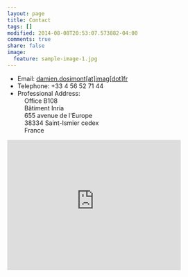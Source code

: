 ```yaml
---
layout: page
title: Contact
tags: []
modified: 2014-08-08T20:53:07.573882-04:00
comments: true
share: false
image:
  feature: sample-image-1.jpg
---
```


- Email: 
    [damien.dosimont[at]imag[dot]fr](damien.dosimont[at]imag[dot]fr)
- Telephone: 
    +33 4 56 52 71 44
- Professional Address:  
    &nbsp;&nbsp;&nbsp;&nbsp;Office B108  
    &nbsp;&nbsp;&nbsp;&nbsp;Bâtiment Inria  
    &nbsp;&nbsp;&nbsp;&nbsp;655 avenue de l'Europe  
    &nbsp;&nbsp;&nbsp;&nbsp;38334 Saint-Ismier cedex  
    &nbsp;&nbsp;&nbsp;&nbsp;France  
     

<iframe src="https://www.google.com/maps/embed?pb=!1m14!1m8!1m3!1d5621.147739983848!2d5.807397938471249!3d45.2159579125406!3m2!1i1024!2i768!4f13.1!3m3!1m2!1s0x0%3A0x60b3d32a7c64c8f0!2sInria+Grenoble+Rh%C3%B4ne-Alpes!5e0!3m2!1sfr!2sfr!4v1430126613768" width="400" height="300" frameborder="0" style="border:0"></iframe>
